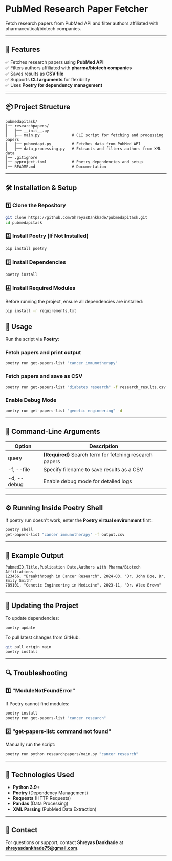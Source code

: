 # **PubMed Research Paper Fetcher**

Fetch research papers from PubMed API and filter authors affiliated with pharmaceutical/biotech companies.

---

## **📌 Features**
✅ Fetches research papers using **PubMed API**  
✅ Filters authors affiliated with **pharma/biotech companies**  
✅ Saves results as **CSV file**  
✅ Supports **CLI arguments** for flexibility  
✅ Uses **Poetry for dependency management**  

---

## **📦 Project Structure**
```
pubmedapitask/
│── researchpapers/
│   ├── __init__.py
│   ├── main.py              # CLI script for fetching and processing papers
│   ├── pubmedapi.py         # Fetches data from PubMed API
│   ├── data_processing.py   # Extracts and filters authors from XML data
│── .gitignore
│── pyproject.toml           # Poetry dependencies and setup
│── README.md                # Documentation
```

---

## **🛠 Installation & Setup**
### **1️⃣ Clone the Repository**
```bash
git clone https://github.com/ShreyasDankhade/pubmedapitask.git
cd pubmedapitask
```

### **2️⃣ Install Poetry (If Not Installed)**
```bash
pip install poetry
```

### **3️⃣ Install Dependencies**
```bash
poetry install
```

### **4️⃣ Install Required Modules**
Before running the project, ensure all dependencies are installed:
```bash
pip install -r requirements.txt
```


## **🚀 Usage**
Run the script via **Poetry**:

### **Fetch papers and print output**
```bash
poetry run get-papers-list "cancer immunotherapy"
```

### **Fetch papers and save as CSV**
```bash
poetry run get-papers-list "diabetes research" -f research_results.csv
```

### **Enable Debug Mode**
```bash
poetry run get-papers-list "genetic engineering" -d
```

---

## **🔧 Command-Line Arguments**
| Option | Description |
|--------|-------------|
| query | **(Required)** Search term for fetching research papers |
| -f, --file | Specify filename to save results as a CSV |
| -d, --debug | Enable debug mode for detailed logs |

---

## **⚙️ Running Inside Poetry Shell**
If poetry run doesn't work, enter the **Poetry virtual environment** first:
```bash
poetry shell
get-papers-list "cancer immunotherapy" -f output.csv
```

---

## **📜 Example Output**
```csv
PubmedID,Title,Publication Date,Authors with Pharma/Biotech Affiliations
123456, "Breakthrough in Cancer Research", 2024-03, "Dr. John Doe, Dr. Emily Smith"
789101, "Genetic Engineering in Medicine", 2023-11, "Dr. Alex Brown"
```

---

## **🔄 Updating the Project**
To update dependencies:
```bash
poetry update
```

To pull latest changes from GitHub:
```bash
git pull origin main
poetry install
```

---

## **🔍 Troubleshooting**
### **1️⃣ "ModuleNotFoundError"**
If Poetry cannot find modules:
```bash
poetry install
poetry run get-papers-list "cancer research"
```

### **2️⃣ "get-papers-list: command not found"**
Manually run the script:
```bash
poetry run python researchpapers/main.py "cancer research"
```

---

## **📌 Technologies Used**
- **Python 3.9+**
- **Poetry** (Dependency Management)
- **Requests** (HTTP Requests)
- **Pandas** (Data Processing)
- **XML Parsing** (PubMed Data Extraction)

---

## **📧 Contact**
For questions or support, contact **Shreyas Dankhade** at **shreyasdankhade75@gmail.com**.

---
